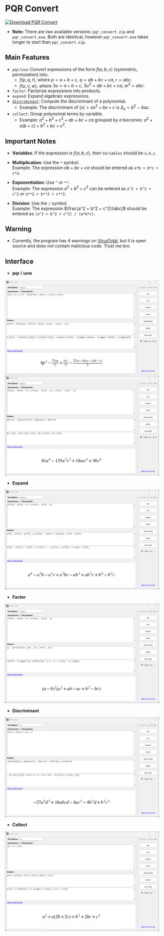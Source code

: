 # PQR Convert

<!-- BEGIN LATEST DOWNLOAD BUTTON -->
[![Download PQR Convert](https://custom-icon-badges.demolab.com/badge/-Download-blue?style=for-the-badge&logo=download&logoColor=white "Download PQR Convert")](https://github.com/nguyenhuyenag/pqr_convert/releases/)
<!-- END LATEST DOWNLOAD BUTTON -->

- **Note:** There are two available versions: `pqr_convert.zip` and `pqr_convert.exe`. Both are identical, however `pqr_convert.exe` takes longer to start than `pqr_convert.zip`.

## Main Features

- `pqr/uvw`: Convert expressions of the form $f(a, b, c)$ (symmetric, permutation) into:
    + $f(p, q, r),$ where $p = a + b + c, \ q = ab + bc + ca, \ r = abc.$
    + $f(u, v, w),$ where $3u = a + b + c, \ 3u^2 = ab + bc + ca, \ w^3 = abc.$
- `factor`: Factorize expressions into products.
- `expand`: Expand algebraic expressions.
- [`discriminant`](https://en.wikipedia.org/wiki/Discriminant): Compute the discriminant of a polynomial.
    + Example: The discriminant of $(x) = ax^2+bx+c$ is $\Delta_{x}=b^2 - 4ac.$
- `collect`: Group polynomial terms by variable.
    + Example: $a^2 + b^2 + c^2 + ab + bc + ca$ grouped by $a$ becomes: $a^2 + a(b + c) + b^2 + bc + c^2$.

## Important Notes

- **Variables**: If the expression is $f(a,b,c)$, then `Variables` should be `a,b,c`.
- **Multiplication**: Use the `*` symbol.  
  Example: The expression $ab + bc + ca$ should be entered as `a*b + b*c + c*a`.

- **Exponentiation**: Use `^` or `**`.  
  Example: The expression $a^2 + b^2 + c^2$ can be entered as `a^2 + b^2 + c^2` or `a**2 + b**2 + c**2`.
- **Division**: Use the `/` symbol.  
  Example: The expression $\frac{a^2 + b^2 + c^2}{abc}$ should be entered as `(a^2 + b^2 + c^2) / (a*b*c)`.

## Warning

- Currently, the program has 4 warnings on [VirusTotal](https://www.virustotal.com/gui/file/d44439e4a08e59fb7f0e0daf647db1bda5485c97e842382f47b13141d306cb17), but it is open source and does not contain malicious code. Trust me bro.

## Interface

- **pqr / uvw**
<img src='https://github.com/nguyenhuyenag/pqr_convert/blob/main/resources/pqr.png'>
<img src='https://github.com/nguyenhuyenag/pqr_convert/blob/main/resources/uvw.png'>

- **Expand**
<img src='https://github.com/nguyenhuyenag/pqr_convert/blob/main/resources/expand.png'>

- **Factor**
<img src='https://github.com/nguyenhuyenag/pqr_convert/blob/main/resources/factor.png'>

- **Discriminant**
<img src='https://github.com/nguyenhuyenag/pqr_convert/blob/main/resources/discriminant.png'>

- **Collect**
<img src='https://github.com/nguyenhuyenag/pqr_convert/blob/main/resources/collect.png'>
